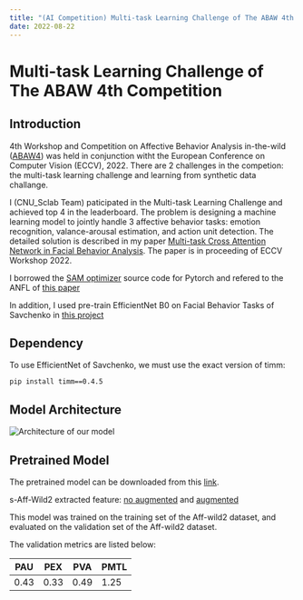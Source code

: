 ```yaml
---
title: "(AI Competition) Multi-task Learning Challenge of The ABAW 4th Competition"
date: 2022-08-22
---
```


# Multi-task Learning Challenge of The ABAW 4th Competition

## Introduction

4th Workshop and Competition on Affective Behavior Analysis in-the-wild ([ABAW4](https://ibug.doc.ic.ac.uk/resources/eccv-2023-4th-abaw/)) was held in conjunction witht the European Conference on Computer Vision (ECCV), 2022. There are 2 challenges in the competion: the multi-task learning challenge and learning from synthetic data challange.

I (CNU_Sclab Team) paticipated in the Multi-task Learning Challenge and achieved top 4 in the leaderboard. The problem is designing a machine learning model to jointly handle 3 affective behavior tasks: emotion recognition, valance-arousal estimation, and action unit detection. The detailed solution is described in my paper [Multi-task Cross Attention Network in Facial Behavior Analysis](https://arxiv.org/abs/2207.10293). The paper is in proceeding of ECCV Workshop 2022.

I borrowed the [SAM optimizer](https://github.com/davda54/sam) source code for Pytorch and refered to the ANFL of [this paper](https://arxiv.org/abs/2205.01782)

In addition, I used pre-train EfficientNet B0 on  Facial Behavior Tasks of Savchenko in [this project](https://github.com/HSE-asavchenko/face-emotion-recognition)

## Dependency

To use EfficientNet of Savchenko, we must use the exact version of timm:
```
pip install timm==0.4.5
```

## Model Architecture

![Architecture of our model](https://raw.githubusercontent.com/khanhnd185/my-blog/my-pages/_posts/images/abaw4/arc.png)


## Pretrained Model

The pretrained model can be downloaded from this [link](https://ejnu-my.sharepoint.com/:u:/g/personal/nguyendangkhanh_jnu_ac_kr/EcdgOgEt1lxDj0wxrnsmVmwBYaH86WfNKBL6Zn_DWY7knQ?e=UHiVoY).

s-Aff-Wild2 extracted feature: [no augmented](https://ejnu-my.sharepoint.com/:u:/g/personal/nguyendangkhanh_jnu_ac_kr/Ea1D2zMMhQRIkSfA1KGYUogBpt4VWBwvZC7L2cYvFpeBvA?e=d5VrtV) and [augmented](https://ejnu-my.sharepoint.com/:u:/g/personal/nguyendangkhanh_jnu_ac_kr/EabgoTcAN_hPs9-8Efd1VB4BbKyoqWQX0IK5TivpASfq7A?e=dAVJVd)

This model was trained on the training set of the Aff-wild2 dataset, and evaluated on the validation set of the Aff-wild2 dataset.

The validation metrics are listed below:

| PAU | PEX | PVA | PMTL|
| --- | ---| ---| ---|
| 0.43| 0.33| 0.49| 1.25|
